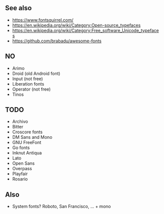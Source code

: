 
## See also

- https://www.fontsquirrel.com/
- https://en.wikipedia.org/wiki/Category:Open-source_typefaces
- https://en.wikipedia.org/wiki/Category:Free_software_Unicode_typefaces
- https://github.com/brabadu/awesome-fonts

## NO

- Arimo
- Droid (old Android font)
- Input (not free)
- Liberation fonts
- Operator (not free)
- Tinos

## TODO

- Archivo
- Bitter
- Croscore fonts
- DM Sans and Mono
- GNU FreeFont
- Go fonts
- Inknut Anti­qua
- Lato
- Open Sans
- Overpass
- Playfair
- Rosario


## Also

- System fonts? Roboto, San Francisco, ... + mono
